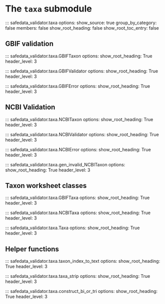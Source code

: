 # The `taxa` submodule

::: safedata_validator.taxa
    options:
        show_source: true
        group_by_category: false
        members: false
        show_root_heading: false
        show_root_toc_entry: false

## GBIF validation

::: safedata_validator.taxa.GBIFTaxon
    options:
        show_root_heading: True
        header_level: 3

::: safedata_validator.taxa.GBIFValidator
    options:
        show_root_heading: True
        header_level: 3

::: safedata_validator.taxa.GBIFError
    options:
        show_root_heading: True
        header_level: 3

## NCBI Validation

::: safedata_validator.taxa.NCBITaxon
    options:
        show_root_heading: True
        header_level: 3

::: safedata_validator.taxa.NCBIValidator
    options:
        show_root_heading: True
        header_level: 3

::: safedata_validator.taxa.NCBIError
    options:
        show_root_heading: True
        header_level: 3

::: safedata_validator.taxa.gen_invalid_NCBITaxon
    options:
        show_root_heading: True
        header_level: 3

## Taxon worksheet classes

::: safedata_validator.taxa.GBIFTaxa
    options:
        show_root_heading: True
        header_level: 3

::: safedata_validator.taxa.NCBITaxa
    options:
        show_root_heading: True
        header_level: 3

::: safedata_validator.taxa.Taxa
    options:
        show_root_heading: True
        header_level: 3

## Helper functions

::: safedata_validator.taxa.taxon_index_to_text
    options:
        show_root_heading: True
        header_level: 3

::: safedata_validator.taxa.taxa_strip
    options:
        show_root_heading: True
        header_level: 3

::: safedata_validator.taxa.construct_bi_or_tri
    options:
        show_root_heading: True
        header_level: 3

